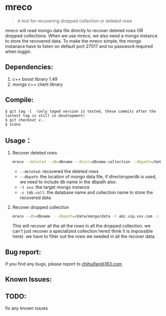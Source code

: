 mreco
======
> A tool for recovering dropped collection or deleted rows

mreco will read mongo data file directly to recover deleted rows OR dropped collections. 
When we use mreco, we also need a mongo instance to store the recovered data.  To make the mreco simple, the mongo instanace have to listen on default port 27017 and no password required when loggin. 

Dependencies:
------------
1. c++ boost library 1.49
2. mongo c++ client library


Compile:
---------
    $ git tag -l  (only taged version is tested, these commits after the lastest tag is still in development)
    $ git checkout v..
    $ scons

Usage：
-----

1. Recover deleted rows

    ```sh
    mreco --deleted --db=dbname --dcoll=dbname.collection --dbpath=/data/mongo/data -t abc.vip.xxx.com -c tdb.coll
    ```
    
    - `--deleted`:  recovered the deleted rows   
    - `--dbpath`:   the location of mongo data file,  if directoryperdb is used, we need to include db name in the dbpath also.
    - `-t xxx`:   the target mongo instance
    - `-c tdb.coll`:   the database name and collection name to store the recovered data

 
2. Recover dropped collection
    ```sh
    mreco --db=dbname  --dbpath=/data/mongo/data -t abc.vip.xxx.com -c tdb.coll2
    ```

    This will recover all the all the rows in all the dropped collection.  we can't just recover a specialized collection here(I think it is impossible here).  we have to filter out the rows we needed in all the recover data. 

Bug report:
-----------

if you find any bugs, please report to zhihuifan@163.com 

Known Issues:
-------------


TODO:
-----
fix any known issues
